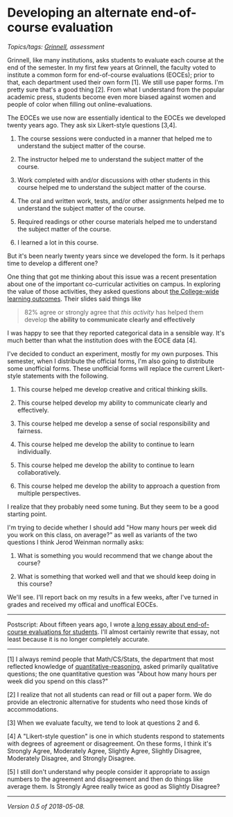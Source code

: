 Developing an alternate end-of-course evaluation
================================================

*Topics/tags: [Grinnell](index-grinnell), assessment*

Grinnell, like many institutions, asks students to evaluate each course
at the end of the semester.  In my first few years at Grinnell, the
faculty voted to institute a common form for end-of-course evaluations
(EOCEs); prior to that, each department used their own form [1].
We still use paper forms.  I'm pretty sure that's a good thing [2].
From what I understand from the popular academic press, students become
even more biased against women and people of color when filling out
online-evaluations.

The EOCEs we use now are essentially identical to the EOCEs we developed
twenty years ago.  They ask six Likert-style questions [3,4].

1. The course sessions were conducted in a manner that helped me to understand the subject matter of the course.

2. The instructor helped me to understand the subject matter of the course.

3. Work completed with and/or discussions with other students in this course helped me to understand the subject matter of the course.

4. The oral and written work, tests, and/or other assignments helped me to understand the subject matter of the course.

5. Required readings or other course materials helped me to understand the subject matter of the course.

6. I learned a lot in this course.

But it's been nearly twenty years since we developed the form.  Is it perhaps
time to develop a different one?  

One thing that got me thinking about this issue was a recent
presentation about one of the important co-curricular
activities on campus.  In exploring the value of those
activities, they asked questions about [the College-wide learning
outcomes](https://www.grinnell.edu/academics/centers/ctla/college-wide).
Their slides said things like

> 82% agree or strongly agree that _this activity_ has helped them
  develop **the ability to communicate clearly and effectively**

I was happy to see that they reported categorical data in a sensible way.
It's much better than what the institution does with the EOCE data [4].

I've decided to conduct an experiment, mostly for my own purposes.  This
semester, when I distribute the official forms, I'm also going to distribute
some unofficial forms.  These unofficial forms will replace the current
Likert-style statements with the following.

1. This course helped me develop creative and critical thinking skills.

2. This course helped develop my ability to communicate clearly and effectively.

3. This course helped me develop a sense of social responsibility and fairness.  
4. This course helped me develop the ability to continue to learn individually.

5. This course helped me develop the ability to continue to learn collaboratively.

6. This course helped me develop the ability to approach a question from multiple perspectives.

I realize that they probably need some tuning.  But they seem to be a
good starting point.

I'm trying to decide whether I should add "How many hours per week did
you work on this class, on average?" as well as variants of the two
questions I think Jerod Weinman normally asks:

1. What is something you would recommend that we change about the course?

2. What is something that worked well and that we should keep doing in
this course?

We'll see.  I'll report back on my results in a few weeks, after I've
turned in grades and received my offical and unoffical EOCEs.

---

Postscript: About fifteen years ago, I wrote [a long
essay about end-of-course evaluations for
students](http://www.cs.grinnell.edu/~rebelsky/about-eoc.html).  I'll
almost certainly rewrite that essay, not least because it is no longer
completely accurate.

---

[1] I always remind people that Math/CS/Stats,
the department that most reflected knowledge of
[quantitative-reasoning](unpacking-quantitative-reasoning), asked
primarily qualitative questions; the one quantitative question was
"About how many hours per week did you spend on this class?"

[2] I realize that not all students can read or fill out a paper form.
We do provide an electronic alternative for students who need those
kinds of accommodations.

[3] When we evaluate faculty, we tend to look at questions 2 and 6.

[4] A "Likert-style question" is one in which students respond to statements
with degrees of agreement or disagreement.  On these forms, I think it's
Strongly Agree, Moderately Agree, Slightly Agree, Slightly Disagree,
Moderately Disagree, and Strongly Disagree.

[5] I still don't understand why people consider it appropriate to assign
numbers to the agreement and disagreement and then do things like average
them.  Is Strongly Agree really twice as good as Slightly Disagree?

---

*Version 0.5 of 2018-05-08.*
